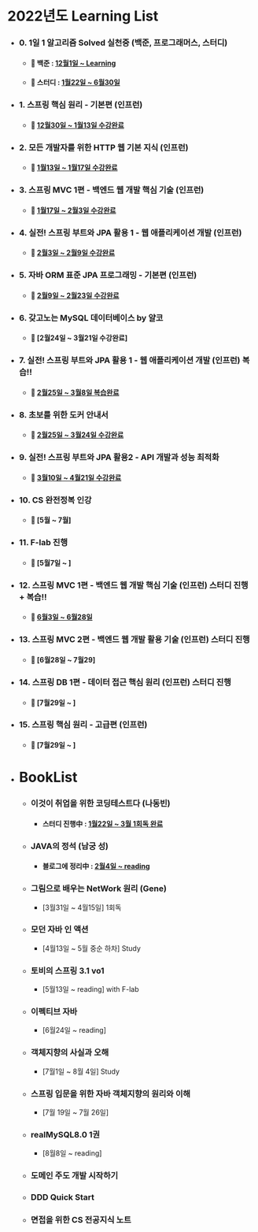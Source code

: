 # 2022년도 Learning List
- ### 0. 1일 1 알고리즘 Solved 실천중 (백준, 프로그래머스, 스터디)
   - #### 🌱 백준 : [12월1일 ~ Learning](https://www.acmicpc.net/user/audrn6689)
   - #### 🌱 스터디 : [1월22일 ~ 6월30일](https://github.com/daily-coding-ps/ps)
- ### 1. 스프링 핵심 원리 - 기본편 (인프런)
   - #### 🌱 [12월30일 ~ 1월13일 수강완료](https://github.com/dding94/Spring-log/tree/main/2.Spring_Basic)
- ### 2. 모든 개발자를 위한 HTTP 웹 기본 지식 (인프런)
   - #### 🌱 [1월13일 ~ 1월17일 수강완료](https://github.com/dding94/Spring-log/tree/main/HTTP_WEB_Basic)
- ### 3. 스프링 MVC 1편 - 백엔드 웹 개발 핵심 기술 (인프런)
   - #### 🌱 [1월17일 ~ 2월3일 수강완료](https://github.com/dding94/Spring-log/tree/main/3.Spring_MVC1)
- ### 4. 실전! 스프링 부트와 JPA 활용 1 - 웹 애플리케이션 개발 (인프런)
  - #### 🌱 [2월3일 ~ 2월9일 수강완료](https://github.com/dding94/Spring-log/tree/main/4.Spring_Boot&JPA1)
- ### 5. 자바 ORM 표준 JPA 프로그래밍 - 기본편 (인프런)
  - #### 🌱 [2월9일 ~ 2월23일 수강완료](https://github.com/dding94/Spring-log/tree/main/5.Java_ORM_JPA)
- ### 6. 갖고노는 MySQL 데이터베이스 by 얄코
  - #### 🌱 [2월24일 ~ 3월21일 수강완료]
- ### 7. 실전! 스프링 부트와 JPA 활용 1 - 웹 애플리케이션 개발 (인프런) 복습!!
  - #### 🌱 [2월25일 ~ 3월8일 복습완료](https://github.com/dding94/Spring-log/tree/main/6.Spring_Boot%26JPA_review)
- ### 8. 초보를 위한 도커 안내서
  - #### 🌱 [2월25일 ~ 3월24일 수강완료](https://github.com/dding94/Docker-log)
- ### 9. 실전! 스프링 부트와 JPA 활용2 - API 개발과 성능 최적화
  - #### 🌱 [3월10일 ~ 4월21일 수강완료](https://github.com/dding94/Spring-log/tree/main/7.Spring_Boot%26JP2)
- ### 10. CS 완전정복 인강
  - #### 🌱 [5월 ~ 7월] 
- ### 11. F-lab 진행
  - #### 🌱 [5월7일 ~ ]
- ### 12. 스프링 MVC 1편 - 백엔드 웹 개발 핵심 기술 (인프런) 스터디 진행 + 복습!!
  - #### 🌱 [6월3일 ~ 6월28일](https://valley-road-6eb.notion.site/MVC1-c5f14e8d586c4e38bf4d0986f91b888f)
- ### 13. 스프링 MVC 2편 - 백엔드 웹 개발 활용 기술 (인프런) 스터디 진행
  - #### 🌱 [6월28일 ~ 7월29]
- ### 14. 스프링 DB 1편 - 데이터 접근 핵심 원리 (인프런) 스터디 진행
  - #### 🌱 [7월29일 ~ ]
- ### 15. 스프링 핵심 원리 - 고급편 (인프런)
  - #### 🌱 [7월29일 ~ ]
- # BookList
  - ### 이것이 취업을 위한 코딩테스트다 (나동빈)
    - #### 스터디 진행中 : [1월22일 ~ 3월 1회독 완료](https://github.com/dding94/ps)
  - ### JAVA의 정석 (남궁 성)
    - #### 블로그에 정리中 : [2월4일 ~ reading](https://dding9code.tistory.com/)
  - ### 그림으로 배우는 NetWork 원리 (Gene)
    - [3월31일 ~ 4월15일] 1회독
  - ### 모던 자바 인 액션
    - [4월13일 ~ 5월 중순 하차] Study
  - ### 토비의 스프링 3.1 vo1
    - [5월13일 ~ reading] with F-lab
  - ### 이펙티브 자바
    - [6월24일 ~ reading]
  - ### 객체지향의 사실과 오해
    - [7월1일 ~ 8월 4일] Study
  - ### 스프링 입문을 위한 자바 객체지향의 원리와 이해
    - [7월 19일 ~ 7월 26일]
  - ### realMySQL8.0 1권
    - [8월8일 ~ reading]
  - ### 도메인 주도 개발 시작하기
  - ### DDD Quick Start
  - ### 면접을 위한 CS 전공지식 노트